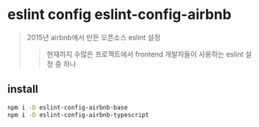 # eslint config eslint-config-airbnb

> 2015년 airbnb에서 만든 오픈소스 eslint 설정
>
> > 현재까지 수많은 프로젝트에서 frontend 개발자들이 사용하는 eslint 설정 중 하나

## install

```sh
npm i -D eslint-config-airbnb-base
npm i -D eslint-config-airbnb-typescript
```
